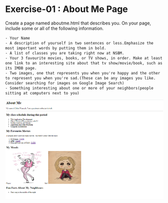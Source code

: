 # Exercise-01 : About Me Page

Create a page named aboutme.html that describes you. On your page, include some or all of the following information.

```
- Your Name
- A description of yourself in two sentences or less.Emphasize the most important words by putting them in bold.
- A list of classes you are taking right now at NSBM.
- Your 3 favourite movies, books, or TV shows, in order. Make at least one link to an interesting site about that tv show/movie/book, such as its IMDB page.
- Two images, one that represents you when you're happy and the other to represent you when you're sad.(These can be any images you like. Consider searching for images on Google Image Search)
- Something interesting about one or more of your neighbors(people sitting at computers next to you)
```
![image of output](https://github.com/lihini223/Web-Dev-Doc/blob/master/Practicals/Lab-02/Exercise-01/Images/AboutMe.png)
